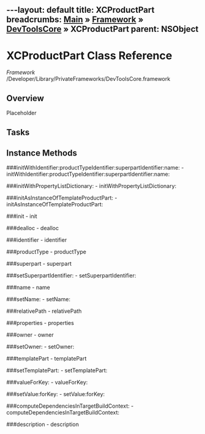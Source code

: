 ---layout: default
title: XCProductPart
breadcrumbs: <a href="/index.html">Main</a> &raquo; <a href="/Frameworks.html">Framework</a> &raquo; <a href="/Frameworks/DevToolsCore.html">DevToolsCore</a> &raquo; XCProductPart
parent: NSObject 
---
# XCProductPart Class Reference

*Framework* /Developer/Library/PrivateFrameworks/DevToolsCore.framework

## Overview

Placeholder

## Tasks

## Instance Methods

<a name="-initWithIdentifier:productTypeIdentifier:superpartIdentifier:name:"></a>
###initWithIdentifier:productTypeIdentifier:superpartIdentifier:name:
    - initWithIdentifier:productTypeIdentifier:superpartIdentifier:name:

<a name="-initWithPropertyListDictionary:"></a>
###initWithPropertyListDictionary:
    - initWithPropertyListDictionary:

<a name="-initAsInstanceOfTemplateProductPart:"></a>
###initAsInstanceOfTemplateProductPart:
    - initAsInstanceOfTemplateProductPart:

<a name="-init"></a>
###init
    - init

<a name="-dealloc"></a>
###dealloc
    - dealloc

<a name="-identifier"></a>
###identifier
    - identifier

<a name="-productType"></a>
###productType
    - productType

<a name="-superpart"></a>
###superpart
    - superpart

<a name="-setSuperpartIdentifier:"></a>
###setSuperpartIdentifier:
    - setSuperpartIdentifier:

<a name="-name"></a>
###name
    - name

<a name="-setName:"></a>
###setName:
    - setName:

<a name="-relativePath"></a>
###relativePath
    - relativePath

<a name="-properties"></a>
###properties
    - properties

<a name="-owner"></a>
###owner
    - owner

<a name="-setOwner:"></a>
###setOwner:
    - setOwner:

<a name="-templatePart"></a>
###templatePart
    - templatePart

<a name="-setTemplatePart:"></a>
###setTemplatePart:
    - setTemplatePart:

<a name="-valueForKey:"></a>
###valueForKey:
    - valueForKey:

<a name="-setValue:forKey:"></a>
###setValue:forKey:
    - setValue:forKey:

<a name="-computeDependenciesInTargetBuildContext:"></a>
###computeDependenciesInTargetBuildContext:
    - computeDependenciesInTargetBuildContext:

<a name="-description"></a>
###description
    - description


